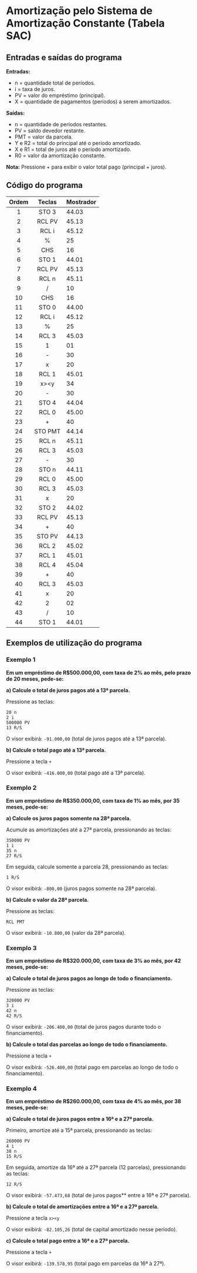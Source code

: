 # Amortização pelo Sistema de Amortização Constante (Tabela SAC)

## Entradas e saídas do programa

**Entradas:**
- n = quantidade total de períodos.
- i = taxa de juros.
- PV = valor do empréstimo (principal).
- X = quantidade de pagamentos (períodos) a serem amortizados.

**Saídas:**
- n = quantidade de períodos restantes.
- PV = saldo devedor restante.
- PMT = valor da parcela.
- Y e R2 = total do principal até o período amortizado.
- X e R1 = total de juros até o período amortizado.
- R0 = valor da amortização constante.

**Nota:** Pressione + para exibir o valor total pago (principal + juros).

## Código do programa

| Ordem | Teclas  | Mostrador |
| :---: | :-----: | --------- |
|   1   |  STO 3  | 44.03     |
|   2   | RCL PV  | 45.13     |
|   3   |  RCL i  | 45.12     |
|   4   |    %    | 25        |
|   5   |   CHS   | 16        |
|   6   |  STO 1  | 44.01     |
|   7   | RCL PV  | 45.13     |
|   8   |  RCL n  | 45.11     |
|   9   |    /    | 10        |
|  10   |   CHS   | 16        |
|  11   |  STO 0  | 44.00     |
|  12   |  RCL i  | 45.12     |
|  13   |    %    | 25        |
|  14   |  RCL 3  | 45.03     |
|  15   |    1    | 01        |
|  16   |    -    | 30        |
|  17   |    x    | 20        |
|  18   |  RCL 1  | 45.01     |
|  19   |  x><y   | 34        |
|  20   |    -    | 30        |
|  21   |  STO 4  | 44.04     |
|  22   |  RCL 0  | 45.00     |
|  23   |    +    | 40        |
|  24   | STO PMT | 44.14     |
|  25   |  RCL n  | 45.11     |
|  26   |  RCL 3  | 45.03     |
|  27   |    -    | 30        |
|  28   |  STO n  | 44.11     |
|  29   |  RCL 0  | 45.00     |
|  30   |  RCL 3  | 45.03     |
|  31   |    x    | 20        |
|  32   |  STO 2  | 44.02     |
|  33   | RCL PV  | 45.13     |
|  34   |    +    | 40        |
|  35   | STO PV  | 44.13     |
|  36   |  RCL 2  | 45.02     |
|  37   |  RCL 1  | 45.01     |
|  38   |  RCL 4  | 45.04     |
|  39   |    +    | 40        |
|  40   |  RCL 3  | 45.03     |
|  41   |    x    | 20        |
|  42   |    2    | 02        |
|  43   |    /    | 10        |
|  44   |  STO 1  | 44.01     |

## Exemplos de utilização do programa

### Exemplo 1

**Em um empréstimo de R$500.000,00, com taxa de 2% ao mês, pelo prazo de 20 meses, pede-se:**

**a) Calcule o total de juros pagos até a 13ª parcela.**

Pressione as teclas:

```
20 n
2 i
500000 PV
13 R/S
```

O visor exibirá: `-91.000,00` (total de juros pagos até a 13ª parcela).

**b) Calcule o total pago até a 13ª parcela.**

Pressione a tecla `+`

O visor exibirá: `-416.000,00` (total pago até a 13ª parcela).

### Exemplo 2

**Em um empréstimo de R$350.000,00, com taxa de 1% ao mês, por 35 meses, pede-se:**

**a) Calcule os juros pagos somente na 28ª parcela.**

Acumule as amortizações até a 27ª parcela, pressionando as teclas:

```
350000 PV
1 i
35 n
27 R/S
```

Em seguida, calcule somente a parcela 28, pressionando as teclas:

```
1 R/S
```

O visor exibirá: `-800,00` (juros pagos somente na 28ª parcela).


**b) Calcule o valor da 28ª parcela.**

Pressione as teclas:

```
RCL PMT
```

O visor exibirá: `-10.800,00` (valor da 28ª parcela).

### Exemplo 3

**Em um empréstimo de R$320.000,00, com taxa de 3% ao mês, por 42 meses, pede-se:**

**a) Calcule o total de juros pagos ao longo de todo o financiamento.**

Pressione as teclas:

```
320000 PV
3 i
42 n
42 R/S
```

O visor exibirá: `-206.400,00` (total de juros pagos durante todo o financiamento).


**b) Calcule o total das parcelas ao longo de todo o financiamento.**

Pressione a tecla `+`

O visor exibirá: `-526.400,00` (total pago em parcelas ao longo de todo o financiamento).

### Exemplo 4

**Em um empréstimo de R$260.000,00, com taxa de 4% ao mês, por 38 meses, pede-se:**

**a) Calcule o total de juros pagos entre a 16ª e a 27ª parcela.**

Primeiro, amortize até a 15ª parcela, pressionando as teclas:

```
260000 PV
4 i
38 n
15 R/S
```

Em seguida, amortize da 16ª até a 27ª parcela (12 parcelas), pressionando as teclas:

```
12 R/S
```

O visor exibirá: `-57.473,68` (total de juros pagos** entre a 16ª e 27ª parcela).

**b) Calcule o total de amortizações entre a 16ª e a 27ª parcela.**

Pressione a tecla `x><y`

O visor exibirá: `-82.105,26` (total de capital amortizado nesse período).

**c) Calcule o total pago entre a 16ª e a 27ª parcela.**

Pressione a tecla `+`

O visor exibirá: `-139.578,95` (total pago em parcelas da 16ª à 27ª).
